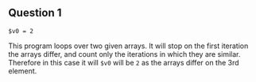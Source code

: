## Question 1
```
$v0 = 2
```
This program loops over two given arrays. It will stop on the first iteration the arrays differ, and count only the iterations in which they are similar.
Therefore in this case it will `$v0` will be `2` as the arrays differ on the 3rd element.

